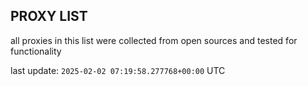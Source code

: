 ## PROXY LIST

all proxies in this list were collected from open sources and tested for functionality

last update: `2025-02-02 07:19:58.277768+00:00` UTC